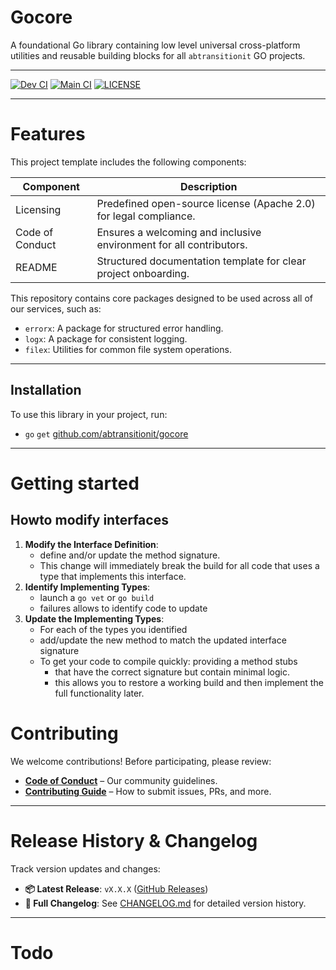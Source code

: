 # Gocore

A foundational Go library containing low level universal cross-platform utilities and reusable building blocks for all `abtransitionit` GO projects.

---

[![Dev CI](https://github.com/abtransitionit/gocore/actions/workflows/ci-dev.yaml/badge.svg?branch=dev)](https://github.com/abtransitionit/gocore/actions/workflows/ci-dev.yaml)
[![Main CI](https://github.com/abtransitionit/gocore/actions/workflows/ci-main.yaml/badge.svg?branch=main)](https://github.com/abtransitionit/gocore/actions/workflows/ci-main.yaml)
[![LICENSE](https://img.shields.io/badge/license-Apache_2.0-blue.svg)](https://choosealicense.com/licenses/apache-2.0/)

----


# Features  
This project template includes the following components:  


|Component|Description|
|-|-|
|Licensing|Predefined open-source license (Apache 2.0) for legal compliance.|
|Code of Conduct| Ensures a welcoming and inclusive environment for all contributors.|  
|README|Structured documentation template for clear project onboarding.|  

This repository contains core packages designed to be used across all of our services, such as:

- `errorx`: A package for structured error handling.
- `logx`: A package for consistent logging.
- `filex`: Utilities for common file system operations.


---


## Installation

To use this library in your project, run:

- `go` `get` [github.com/abtransitionit/gocore](https://github.com/abtransitionit/gocore)

---

# Getting started
## Howto modify interfaces
1. **Modify the Interface Definition**: 
    - define and/or update the method signature. 
    - This change will immediately break the build for all code that uses a type that implements this interface.
1. **Identify Implementing Types**: 
    - launch a `go vet` or `go build`
    - failures allows to identify code to update
1. **Update the Implementing Types**: 
    - For each of the types you identified
    - add/update the new method to match the updated interface signature
    - To get your code to compile quickly: providing a method stubs
        - that have the correct signature but contain minimal logic.
        - this allows you to restore a working build and then implement the full functionality later.

# Contributing  

We welcome contributions! Before participating, please review:  
- **[Code of Conduct](.github/CODE_OF_CONDUCT.md)** – Our community guidelines.  
- **[Contributing Guide](.github/CONTRIBUTING.md)** – How to submit issues, PRs, and more.  


----


# Release History & Changelog  

Track version updates and changes:  
- **📦 Latest Release**: `vX.X.X` ([GitHub Releases](#))  
- **📄 Full Changelog**: See [CHANGELOG.md](CHANGELOG.md) for detailed version history.  

---

# Todo
